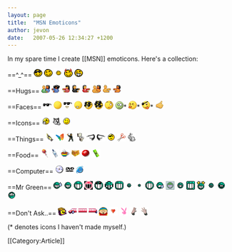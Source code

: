```yaml
---
layout: page
title:  "MSN Emoticons"
author: jevon
date:   2007-05-26 12:34:27 +1200
---
```


In my spare time I create [[MSN]] emoticons. Here's a collection:

==^_^==
<img src="/img/msn/^_^ cool.png"> <img src="/img/msn/^_^.png"> <img src="/img/msn/^_^small.png"> <img src="/img/msn/evil ^_^.png"> <img src="/img/msn/mr^.png"> 

==Hugs==
<img src="/img/msn/bighug-wide2.png"> <img src="/img/msn/girlhugglasses.png"> <img src="/img/msn/jesshug.png"> <img src="/img/msn/jevongoth.png"> <img src="/img/msn/jevonhug.png">  <img src="/img/msn/naked-hug.png"> <img src="/img/msn/naked-lefthug.png"> <img src="/img/msn/naked-righthug.png">

==Faces==
<img src="/img/msn/sunglasses.png"> <img src="/img/msn/template.png"> <img src="/img/msn/sunglasses-face.png"> <img src="/img/msn/hmansmile.png"> <img src="/img/msn/hh.png"> <img src="/img/msn/hhh.png"> <img src="/img/msn/9-).png"> <img src="/img/msn/dodge.png">* <img src="/img/msn/poketongue.png">*  <img src="/img/msn/yar.png">* <img src="/img/msn/y2.png">

==Icons==
<img src="/img/msn/fyrre.png"> <img src="/img/msn/fyrrecat.png"> <img src="/img/msn/journals wink.png">

==Things==
<img src="/img/msn/banana.png"> <img src="/img/msn/butterfly2.gif"> <img src="/img/msn/ninja.png"> <img src="/img/msn/toilet.png"> <img src="/img/msn/whip.png"> <img src="/img/msn/whip2.png"> <img src="/img/msn/pirate.png">  <img src="/img/msn/scissors.png"> <img src="/img/msn/bunny.png">

==Food==
<img src="/img/msn/chupachup.png"> <img src="/img/msn/h2go_bottle.png"> <img src="/img/msn/rainbowcoffee.png"> <img src="/img/msn/sandwich.png"> <img src="/img/msn/skittle2.png"> <img src="/img/msn/v_can.png"> 

==Computer==
<img src="/img/msn/cd.png"> <img src="/img/msn/DVD.png"> <img src="/img/msn/explorer.png">

==Mr Green==
<img src="/img/msn/heh.png"> <img src="/img/msn/mrgreen.png"> <img src="/img/msn/mrgreen-big.png"> <img src="/img/msn/mrgreen-big-inv.png"> <img src="/img/msn/mrgreen-cool.png"> <img src="/img/msn/mrgreen-fucking ugly.png"> <img src="/img/msn/mrgreen-huge.png"> <img src="/img/msn/mrgreen-nano.png"> <img src="/img/msn/mrgreen-pico.png"> <img src="/img/msn/mrgreen-round.png"> <img src="/img/msn/mrgreen-sad.png"> <img src="/img/msn/mrgreen-sign.png"> <img src="/img/msn/mrgreen-small.png"> <img src="/img/msn/mrgreen-square.png"> <img src="/img/msn/mrgreenstar.png"> <img src="/img/msn/mrgreen-tiny.png"> <img src="/img/msn/mrgreen-tooth.png"> <img src="/img/msn/mrgreen-u.png"> 

==Don't Ask..==
<img src="/img/msn/blocknono.png"> <img src="/img/msn/car1.png"> <img src="/img/msn/car2.png"> <img src="/img/msn/car3.png"> <img src="/img/msn/cartman.png"> <img src="/img/msn/heartsmall.png"> <img src="/img/msn/playboy.png"> <img src="/img/msn/westside_1.png"> <img src="/img/msn/westside_2.png"> 

(* denotes icons I haven't made myself.)

[[Category:Article]]